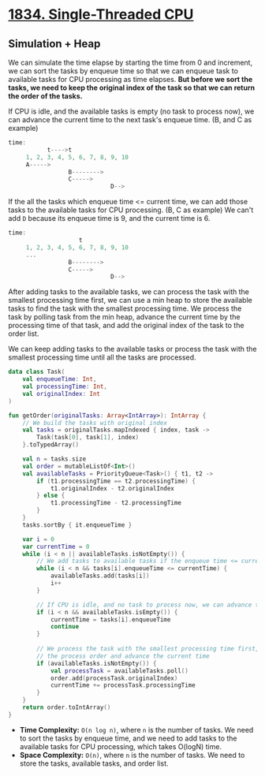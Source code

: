 # [1834. Single-Threaded CPU](https://leetcode.com/problems/single-threaded-cpu/description/)

## Simulation + Heap
We can simulate the time elapse by starting the time from 0 and increment, we can sort the tasks by enqueue time so that we can enqueue task to available tasks for CPU processing as time elapses. **But before we sort the tasks, we need to keep the original index of the task so that we can return the order of the tasks.**

If CPU is idle, and the available tasks is empty (no task to process now), we can advance the current time to the next task's enqueue time. (B, and C as example)
```js
time:
           t---->t
     1, 2, 3, 4, 5, 6, 7, 8, 9, 10
     A----->
                 B-------->
                 C----->
                             D-->  
```

If the all the tasks which enqueue time <= current time, we can add those tasks to the available tasks for CPU processing. (B, C as example) We can't add `D` because its enqueue time is 9, and the current time is 6.
```js
time:
                    t
     1, 2, 3, 4, 5, 6, 7, 8, 9, 10
     ...
                 B-------->
                 C----->
                             D-->             
```

After adding tasks to the available tasks, we can process the task with the smallest processing time first, we can use a min heap to store the available tasks to find the task with the smallest processing time. We process the task by polling task from the min heap, advance the current time by the processing time of that task, and add the original index of the task to the order list.

We can keep adding tasks to the available tasks or process the task with the smallest processing time until all the tasks are processed.

```kotlin
data class Task(
    val enqueueTime: Int,
    val processingTime: Int,
    val originalIndex: Int
)

fun getOrder(originalTasks: Array<IntArray>): IntArray {
    // We build the tasks with original index
    val tasks = originalTasks.mapIndexed { index, task ->
        Task(task[0], task[1], index)
    }.toTypedArray()

    val n = tasks.size
    val order = mutableListOf<Int>()
    val availableTasks = PriorityQueue<Task>() { t1, t2 ->
        if (t1.processingTime == t2.processingTime) {
            t1.originalIndex - t2.originalIndex
        } else {
            t1.processingTime - t2.processingTime
        }
    }
    tasks.sortBy { it.enqueueTime }

    var i = 0
    var currentTime = 0
    while (i < n || availableTasks.isNotEmpty()) {
        // We add tasks to available tasks if the enqueue time <= current time
        while (i < n && tasks[i].enqueueTime <= currentTime) {
            availableTasks.add(tasks[i])
            i++
        }

        // If CPU is idle, and no task to process now, we can advance the current time to the next task's enqueue time
        if (i < n && availableTasks.isEmpty()) {
            currentTime = tasks[i].enqueueTime
            continue
        }
        
        // We process the task with the smallest processing time first, we can update
        // the process order and advance the current time
        if (availableTasks.isNotEmpty()) {
            val processTask = availableTasks.poll()
            order.add(processTask.originalIndex)
            currentTime += processTask.processingTime
        }
    }
    return order.toIntArray()
}
```

* **Time Complexity:** `O(n log n)`, where `n` is the number of tasks. We need to sort the tasks by enqueue time, and we need to add tasks to the available tasks for CPU processing, which takes O(logN) time.
* **Space Complexity:** `O(n)`, where `n` is the number of tasks. We need to store the tasks, available tasks, and order list.
